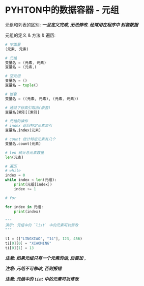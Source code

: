# PYHTON中的数据容器 - 元组

元组和列表的区别: ***一旦定义完成, 无法修改. 经常用在程序中 封装数据***

元组的定义 & 方法 & 遍历:

```python
# 字面量
(元素, 元素)

# 元组
变量名 = (元素, 元素)
变量名 = (元素,)

# 空元组
变量名 = ()
变量名 = tuple()

# 嵌套
变量名 = ((元素, 元素), (元素, 元素))

# 通过下标索引取出(嵌套)
变量名[索引][索引]

# 元组的操作
# index 返回特定元素索引
变量名.index(元素)

# count 统计特定元素有几个
变量名.count(元素)

# len 统计总元素数量
len(元素)

# 遍历
# while
index = 0
while index < len(元组):
    print(元组[index])
    index += 1

# for

for index in 元组:
    print(index)
    
"""
演示: 元组中的 `list` 中的元素可以修改
"""

t1 = (["LINGXIAO", "14"], 123, 456)
ti[0][0] = "XIAOMING"
ti[0][1] = 13 
```

***注意: 如果元组只有一个元素的话, 后要加 `,`***

***注意: 元组不可修改, 否则报错***

***注意: 元组中的 `list` 中的元素可以修改***

